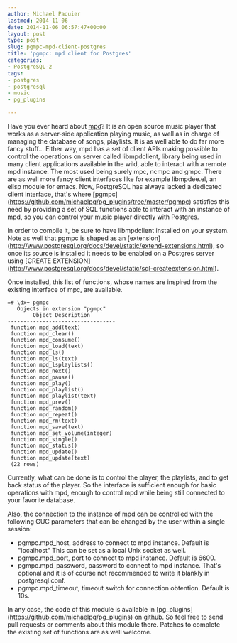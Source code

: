 ```yaml
---
author: Michael Paquier
lastmod: 2014-11-06
date: 2014-11-06 06:57:47+00:00
layout: post
type: post
slug: pgmpc-mpd-client-postgres
title: 'pgmpc: mpd client for Postgres'
categories:
- PostgreSQL-2
tags:
- postgres
- postgresql
- music
- pg_plugins

---
```


Have you ever heard about [mpd](http://www.musicpd.org/)? It is an open
source music player that works as a server-side application playing
music, as well as in charge of managing the database of songs, playlists.
It is as well able to do far more fancy stuff... Either way, mpd has a set
of client APIs making possible to control the operations on server called
libmpdclient, library being used in many client applications available
in the wild, able to interact with a remote mpd instance. The most used
being surely mpc, ncmpc and gmpc. There are as well more fancy client
interfaces like for example libmpdee.el, an elisp module for emacs.
Now, PostgreSQL has always lacked a dedicated client interface, that's
where [pgmpc]
(https://github.com/michaelpq/pg_plugins/tree/master/pgmpc) satisfies
this need by providing a set of SQL functions able to interact with an
instance of mpd, so you can control your music player directly with
Postgres.

In order to compile it, be sure to have libmpdclient installed on your
system. Note as well that pgmpc is shaped as an [extension]
(http://www.postgresql.org/docs/devel/static/extend-extensions.html), so
once its source is installed it needs to be enabled on a Postgres server
using [CREATE EXTENSION]
(http://www.postgresql.org/docs/devel/static/sql-createextension.html).

Once installed, this list of functions, whose names are inspired from
the existing interface of mpc, are available.

    =# \dx+ pgmpc
       Objects in extension "pgmpc"
            Object Description
    ----------------------------------
     function mpd_add(text)
     function mpd_clear()
     function mpd_consume()
     function mpd_load(text)
     function mpd_ls()
     function mpd_ls(text)
     function mpd_lsplaylists()
     function mpd_next()
     function mpd_pause()
     function mpd_play()
     function mpd_playlist()
     function mpd_playlist(text)
     function mpd_prev()
     function mpd_random()
     function mpd_repeat()
     function mpd_rm(text)
     function mpd_save(text)
     function mpd_set_volume(integer)
     function mpd_single()
     function mpd_status()
     function mpd_update()
     function mpd_update(text)
     (22 rows)

Currently, what can be done is to control the player, the playlists, and
to get back status of the player. So the interface is sufficient enough
for basic operations with mpd, enough to control mpd while being still
connected to your favorite database.

Also, the connection to the instance of mpd can be controlled with the
following GUC parameters that can be changed by the user within a single
session:

  * pgmpc.mpd_host, address to connect to mpd instance. Default is "localhost"
  This can be set as a local Unix socket as well.
  * pgmpc.mpd_port, port to connect to mpd instance. Default is 6600.
  * pgmpc.mpd_password, password to connect to mpd instance. That's optional
  and it is of course not recommended to write it blankly in postgresql.conf.
  * pgmpc.mpd_timeout, timeout switch for connection obtention. Default is
  10s.

In any case, the code of this module is available in [pg_plugins]
(https://github.com/michaelpq/pg_plugins) on github. So feel free to
send pull requests or comments about this module there. Patches to
complete the existing set of functions are as well welcome.
